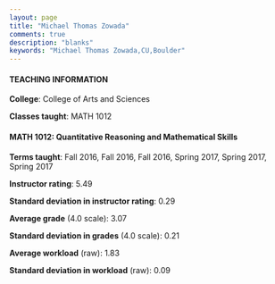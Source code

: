 ```yaml
---
layout: page
title: "Michael Thomas Zowada" 
comments: true
description: "blanks"
keywords: "Michael Thomas Zowada,CU,Boulder"
---
```

<head>
<script src="https://ajax.googleapis.com/ajax/libs/jquery/2.1.3/jquery.min.js"></script>
<script src="https://dl.dropboxusercontent.com/s/pc42nxpaw1ea4o9/highcharts.js?dl=0"></script>
<!-- <script src="../assets/js/highcharts.js"></script> -->
<style type="text/css">@font-face {
	font-family: "Bebas Neue";
	src: url(https://www.filehosting.org/file/details/544349/BebasNeue Regular.otf) format("opentype");
	}
	h1.Bebas { 
		font-family: "Bebas Neue", Verdana, Tahoma;
	}
</style>
</head>
	   
#### TEACHING INFORMATION

**College**: College of Arts and Sciences

**Classes taught**: MATH 1012

#### MATH 1012: Quantitative Reasoning and Mathematical Skills

**Terms taught**: Fall 2016, Fall 2016, Fall 2016, Spring 2017, Spring 2017, Spring 2017

**Instructor rating**: 5.49

**Standard deviation in instructor rating**: 0.29

**Average grade** (4.0 scale): 3.07

**Standard deviation in grades** (4.0 scale): 0.21

**Average workload** (raw): 1.83

**Standard deviation in workload** (raw): 0.09

